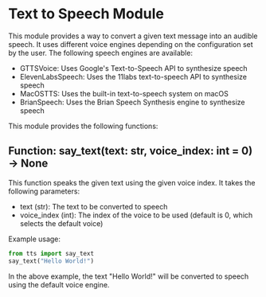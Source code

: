# Text to Speech Module

This module provides a way to convert a given text message into an audible speech. It uses different voice engines depending on the configuration set by the user. The following speech engines are available:

- GTTSVoice: Uses Google's Text-to-Speech API to synthesize speech
- ElevenLabsSpeech: Uses the 11labs text-to-speech API to synthesize speech
- MacOSTTS: Uses the built-in text-to-speech system on macOS
- BrianSpeech: Uses the Brian Speech Synthesis engine to synthesize speech

This module provides the following functions:

## Function: say_text(text: str, voice_index: int = 0) -> None

This function speaks the given text using the given voice index. It takes the following parameters:
- text (str): The text to be converted to speech
- voice_index (int): The index of the voice to be used (default is 0, which selects the default voice)

Example usage:
```python
from tts import say_text
say_text("Hello World!")
```

In the above example, the text "Hello World!" will be converted to speech using the default voice engine.